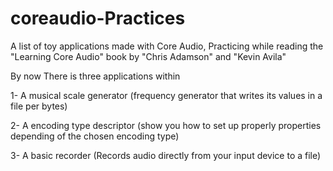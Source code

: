 # coreaudio-Practices
A list of toy applications made with Core Audio, Practicing while reading the "Learning Core Audio" book by "Chris Adamson" and "Kevin Avila"

By now There is three applications within

1- A musical scale generator (frequency generator that writes its values in a file per bytes)


2- A encoding type descriptor (show you how to set up properly properties depending of the chosen encoding type)


3- A basic recorder (Records audio directly from your input device to a file)
